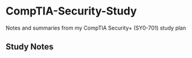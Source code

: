 # CompTIA-Security-Study
Notes and summaries from my CompTIA Security+ (SY0-701) study plan

## Study Notes
